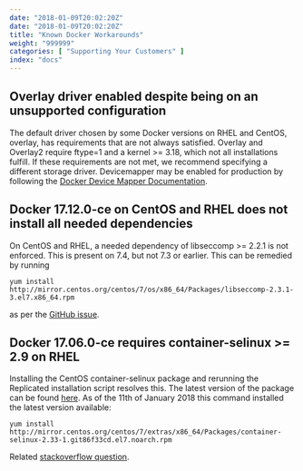 ```yaml
---
date: "2018-01-09T20:02:20Z"
date: "2018-01-09T20:02:20Z"
title: "Known Docker Workarounds"
weight: "999999"
categories: [ "Supporting Your Customers" ]
index: "docs"
---
```


## Overlay driver enabled despite being on an unsupported configuration
The default driver chosen by some Docker versions on RHEL and CentOS, overlay, has requirements that are not always satisfied. Overlay and Overlay2 require ftype=1 and a kernel >= 3.18, which not all installations fulfill. If these requirements are not met, we recommend specifying a different storage driver. Devicemapper may be enabled for production by following the [Docker Device Mapper Documentation](https://docs.docker.com/engine/userguide/storagedriver/device-mapper-driver/#configure-direct-lvm-mode-for-production).

## Docker 17.12.0-ce on CentOS and RHEL does not install all needed dependencies
On CentOS and RHEL, a needed dependency of libseccomp >= 2.2.1 is not enforced. This is present on 7.4, but not 7.3 or earlier. This can be remedied by running
```shell
yum install http://mirror.centos.org/centos/7/os/x86_64/Packages/libseccomp-2.3.1-3.el7.x86_64.rpm
```
 as per the [GitHub issue](https://github.com/moby/moby/issues/35906).

## Docker 17.06.0-ce requires container-selinux >= 2.9 on RHEL
Installing the CentOS container-selinux package and rerunning the Replicated installation script resolves this. The latest version of the package can be found [here](http://mirror.centos.org/centos/7/extras/x86_64/Packages/). As of the 11th of January 2018 this command installed the latest version available:
```shell
yum install http://mirror.centos.org/centos/7/extras/x86_64/Packages/container-selinux-2.33-1.git86f33cd.el7.noarch.rpm
```
Related [stackoverflow question](https://stackoverflow.com/questions/45272827/docker-ce-on-rhel-requires-container-selinux-2-9).

